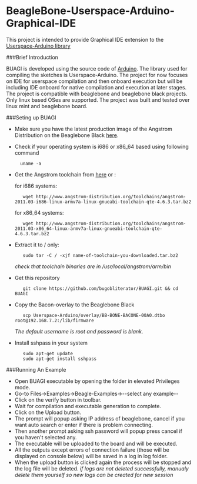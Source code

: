 BeagleBone-Userspace-Arduino-Graphical-IDE
=====

This project is intended to provide Graphical IDE extension to the [Userspace-Arduino library](https://github.com/prpplague/Userspace-Arduino/)

###Brief Introduction

BUAGI is developed using the source code of [Arduino](https://github.com/arduino/Arduino). The library used for compiling the sketches is Userspace-Arduino.
The project for now focuses on IDE for userspace compilation and then onboard execution but will be including IDE onboard for native compilation and execution at later stages.
The project is compatible with beaglebone and beaglebone black projects. Only linux based OSes are supported. The project was built and tested over linux mint and beaglebone board.

###Seting up BUAGI

* Make sure you have the latest production image of the Angstrom Distribution on the Beaglebone Black 
[here](http://circuitco.com/support/index.php?title=Updating_The_Software).
* Check if your operating system is i686 or x86_64 based using following command

        uname -a
* Get the Angstrom toolchain from [here](http://www.angstrom-distribution.org/toolchains) or :
             
    for i686 systems:
         
         wget http://www.angstrom-distribution.org/toolchains/angstrom-2011.03-i686-linux-armv7a-linux-gnueabi-toolchain-qte-4.6.3.tar.bz2
    for x86_64 systems:
              
         wget http://www.angstrom-distribution.org/toolchains/angstrom-2011.03-x86_64-linux-armv7a-linux-gnueabi-toolchain-qte-4.6.3.tar.bz2
* Extract it to / only:

         sudo tar -C / -xjf name-of-toolchain-you-downloaded.tar.bz2
  *check that toolchain binaries are in /usr/local/angstrom/arm/bin*
* Get this repository

         git clone https://github.com/bugobliterator/BUAGI.git && cd BUAGI
* Copy the Bacon-overlay to the Beaglebone Black
            
         scp Userspace-Arduino/overlay/BB-BONE-BACONE-00A0.dtbo root@192.168.7.2:/lib/firmware
    *The default username is root and password is blank.*

* Install sshpass in your system
   
         sudo apt-get update 
         sudo apt-get install sshpass

###Running An Example
* Open BUAGI executable by opening the folder in elevated Privileges mode.
* Go-to Files->Examples->Beagle-Examples->--select any example--
* Click on the verify button in toolbar.
* Wait for compilation and executable generation to complete.
* Click on the Upload button.
* The prompt will popup asking IP address of beaglebone, cancel if you want auto search or enter if there is problem connecting.
* Then another prompt asking ssh password will popup press cancel if you haven't selected any.
* The executable will be uploaded to the board and will be executed.
* All the outputs except errors of connection failure (those will be displayed on console below) will be saved in a log in log folder.
* When the upload button is clicked again the process will be stopped and the log file will be deleted.
   *if logs are not deleted successfully, manualy delete them yourself so new logs can be created for new session*


  


